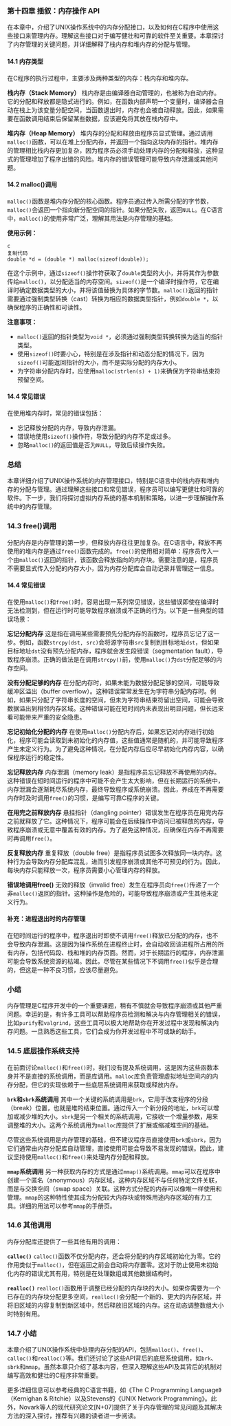 ### 第十四章 插叙：内存操作 API

在本章中，介绍了UNIX操作系统中的内存分配接口，以及如何在C程序中使用这些接口来管理内存。理解这些接口对于编写健壮和可靠的软件至关重要。本章探讨了内存管理的关键问题，并详细解释了栈内存和堆内存的分配与管理。

#### 14.1 内存类型

在C程序的执行过程中，主要涉及两种类型的内存：栈内存和堆内存。

**栈内存（Stack Memory）**
栈内存是由编译器自动管理的，也被称为自动内存。它的分配和释放都是隐式进行的。例如，在函数内部声明一个变量时，编译器会自动在栈上为该变量分配空间，当函数退出时，内存也会被自动释放。因此，如果需要在函数调用结束后保留某些数据，应该避免将其放在栈内存中。

**堆内存（Heap Memory）**
堆内存的分配和释放由程序员显式管理。通过调用`malloc()`函数，可以在堆上分配内存，并返回一个指向这块内存的指针。堆内存的管理相比栈内存更加复杂，因为程序员必须手动处理内存的分配和释放，这种显式的管理增加了程序出错的风险。堆内存的错误管理可能导致内存泄漏或其他问题。

#### 14.2 malloc()调用

`malloc()`函数是堆内存分配的核心函数。程序员通过传入所需分配的字节数，`malloc()`会返回一个指向新分配空间的指针。如果分配失败，返回`NULL`。在C语言中，`malloc()`的使用非常广泛，理解其用法是内存管理的基础。

**使用示例：**

```
c
复制代码
double *d = (double *) malloc(sizeof(double));
```

在这个示例中，通过`sizeof()`操作符获取了`double`类型的大小，并将其作为参数传给`malloc()`，以分配适当的内存空间。`sizeof()`是一个编译时操作符，它在编译时确定数据类型的大小，并将该值替换为具体的字节数。`malloc()`返回的指针需要通过强制类型转换（cast）转换为相应的数据类型指针，例如`double *`，以确保程序的正确性和可读性。

**注意事项：**

- `malloc()`返回的指针类型为`void *`，必须通过强制类型转换转换为适当的指针类型。
- 使用`sizeof()`时要小心，特别是在涉及指针和动态分配的情况下，因为`sizeof()`可能返回指针的大小，而不是实际分配的内存大小。
- 为字符串分配内存时，应使用`malloc(strlen(s) + 1)`来确保为字符串结束符预留空间。

#### 14.4 常见错误

在使用堆内存时，常见的错误包括：

- 忘记释放分配的内存，导致内存泄漏。
- 错误地使用`sizeof()`操作符，导致分配的内存不足或过多。
- 忽略`malloc()`的返回值是否为`NULL`，导致后续操作失败。

### 总结

本章详细介绍了UNIX操作系统的内存管理接口，特别是C语言中的栈内存和堆内存的分配与管理。通过理解这些接口和常见错误，程序员可以编写更健壮和可靠的软件。下一步，我们将探讨虚拟内存系统的基本机制和策略，以进一步理解操作系统中的内存管理。

### 14.3 free()调用

分配内存是内存管理的第一步，但释放内存往往更加复杂。在C语言中，释放不再使用的堆内存是通过`free()`函数完成的。`free()`的使用相对简单：程序员传入一个由`malloc()`返回的指针，该函数会释放指向的内存块。需要注意的是，程序员不需要显式传入分配的内存大小，因为内存分配库会自动记录并管理这一信息。

#### 14.4 常见错误

在使用`malloc()`和`free()`时，容易出现一系列常见错误，这些错误即使在编译时无法检测到，但在运行时可能导致程序崩溃或不正确的行为。以下是一些典型的错误场景：

**忘记分配内存** 这是指在调用某些需要预先分配内存的函数时，程序员忘记了这一步。例如，函数`strcpy(dst, src)`会将源字符串`src`复制到目标地址`dst`，但如果目标地址`dst`没有预先分配内存，程序就会发生段错误（segmentation fault），导致程序崩溃。正确的做法是在调用`strcpy()`前，使用`malloc()`为`dst`分配足够的内存空间。

**没有分配足够的内存** 在分配内存时，如果未能为数据分配足够的空间，可能导致缓冲区溢出（buffer overflow）。这种错误常常发生在为字符串分配内存时。例如，如果只分配了字符串长度的空间，但未为字符串结束符留出空间，可能会导致数据溢出到相邻内存区域。这种错误可能在短时间内未表现出明显问题，但长远来看可能带来严重的安全隐患。

**忘记初始化分配的内存** 在使用`malloc()`分配内存后，如果忘记对内存进行初始化，程序可能会读取到未初始化的内存值，这些值通常是随机的，并可能导致程序产生未定义行为。为了避免这种情况，在分配内存后应尽早初始化内存内容，以确保程序运行的稳定性。

**忘记释放内存** 内存泄漏（memory leak）是指程序员忘记释放不再使用的内存。这种错误在短时间运行的程序中可能不会产生太大影响，但在长期运行的系统中，内存泄漏会逐渐耗尽系统内存，最终导致程序或系统崩溃。因此，养成在不再需要内存时及时调用`free()`的习惯，是编写可靠C程序的关键。

**在用完之前释放内存** 悬挂指针（dangling pointer）错误发生在程序员在用完内存之前就释放了它。这种情况下，程序可能会在后续操作中访问已被释放的内存，导致程序崩溃或无意中覆盖有效的内存。为了避免这种情况，应确保在内存不再需要时再调用`free()`。

**反复释放内存** 重复释放（double free）是指程序员试图多次释放同一块内存。这种行为会导致内存分配库混乱，进而引发程序崩溃或其他不可预见的行为。因此，每块内存只能释放一次，程序员需要小心管理内存的释放。

**错误地调用free()** 无效的释放（invalid free）发生在程序员向`free()`传递了一个非`malloc()`返回的指针。这种操作是危险的，可能导致程序崩溃或产生其他未定义行为。

#### 补充：进程退出时的内存管理

在短时间运行的程序中，程序退出时即使不调用`free()`释放已分配的内存，也不会导致内存泄漏。这是因为操作系统在进程终止时，会自动收回该进程所占用的所有内存，包括代码段、栈和堆的内存页面。然而，对于长期运行的程序，内存泄漏可能会导致系统资源的枯竭。因此，尽管在某些情况下不调用`free()`似乎是合理的，但这是一种不良习惯，应该尽量避免。

### 小结

内存管理是C程序开发中的一个重要课题，稍有不慎就会导致程序崩溃或其他严重问题。幸运的是，有许多工具可以帮助程序员检测和解决与内存管理相关的错误，比如`purify`和`valgrind`，这些工具可以极大地帮助你在开发过程中发现和解决内存问题。一旦熟悉这些工具，它们会成为你开发过程中不可或缺的助手。

### 14.5 底层操作系统支持

在前面讨论`malloc()`和`free()`时，我们没有提及系统调用，这是因为这些函数本身并不是直接的系统调用，而是库调用。`malloc`库负责管理虚拟地址空间内的内存分配，但它的实现依赖于一些底层系统调用来获取或释放内存。

**`brk`和`sbrk`系统调用** 其中一个关键的系统调用是`brk`，它用于改变程序的分段（break）位置，也就是堆的结束位置。通过传入一个新分段的地址，`brk`可以增加或减少堆的大小。`sbrk`是另一个相关的系统调用，它接收一个增量参数，用来调整堆的大小。这两个系统调用为`malloc`库提供了扩展或缩减堆空间的基础。

尽管这些系统调用是内存管理的基础，但不建议程序员直接使用`brk`或`sbrk`，因为它们通常由内存分配库自动管理，直接使用可能会导致不易发现的错误。因此，建议坚持使用`malloc()`和`free()`来处理内存分配和释放。

**`mmap`系统调用** 另一种获取内存的方式是通过`mmap()`系统调用。`mmap`可以在程序中创建一个匿名（anonymous）内存区域，这种内存区域不与任何特定文件关联，而是与交换空间（swap space）关联。这种方式分配的内存可以像堆一样使用和管理。`mmap`的这种特性使其成为分配较大内存块或特殊用途内存区域的有力工具。详细的用法可以参考`mmap`的手册页。

### 14.6 其他调用

内存分配库还提供了一些其他有用的调用：

**`calloc()`** `calloc()`函数不仅分配内存，还会将分配的内存区域初始化为零。它的作用类似于`malloc()`，但在返回之前会自动将内存置零。这对于防止使用未初始化内存的错误尤其有用，特别是在处理数组或其他数据结构时。

**`realloc()`** `realloc()`函数用于调整已经分配的内存块的大小。如果你需要为一个已存在的内存块分配更多空间，`realloc()`会分配一个新的、更大的内存区域，并将旧区域的内容复制到新区域中，然后释放旧区域的内存。这在动态调整数组大小时特别有用。

### 14.7 小结

本章介绍了UNIX操作系统中处理内存分配的API，包括`malloc()`、`free()`、`calloc()`和`realloc()`等。我们还讨论了这些API背后的底层系统调用，如`brk`、`sbrk`和`mmap`。虽然本章只介绍了基本内容，但深入理解这些API及其背后的机制对编写高效和健壮的C程序非常重要。

更多详细信息可以参考经典的C语言书籍，如《The C Programming Language》（Kernighan & Ritchie）以及Stevens的《UNIX Network Programming》。此外，Novark等人的现代研究论文[N+07]提供了关于内存管理的常见问题及其解决方法的深入探讨，推荐有兴趣的读者进一步阅读。